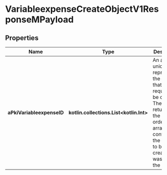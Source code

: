 
# VariableexpenseCreateObjectV1ResponseMPayload

## Properties
Name | Type | Description | Notes
------------ | ------------- | ------------- | -------------
**aPkiVariableexpenseID** | **kotlin.collections.List&lt;kotlin.Int&gt;** | An array of unique IDs representing the object that were requested to be created.  They are returned in the same order as the array containing the objects to be created that was sent in the request. | 



